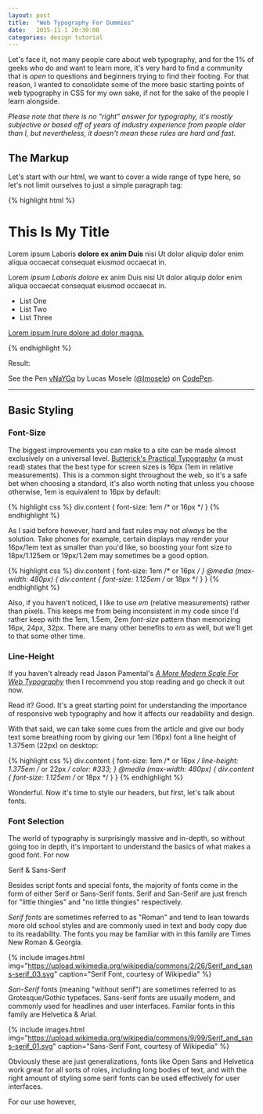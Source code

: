 ```yaml
---
layout: post
title:  "Web Typography For Dummies"
date:   2015-11-1 20:30:00
categories: design tutorial
---
```


Let's face it, not many people care about web typography, and for the 1% of geeks who do and want to learn more, it's very hard to find a community that is *open* to questions and beginners trying to find their footing. For that reason, I wanted to consolidate some of the more basic starting points of web typography in CSS for my own sake, if not for the sake of the people I learn alongside. 

*Please note that there is no "right" answer for typography, it's mostly subjective or based off of years of industry experience from people older than I, but nevertheless, it doesn't mean these rules are hard and fast.*

## The Markup

Let's start with our html, we want to cover a wide range of type here, so let's not limit ourselves to just a simple paragraph tag:

{% highlight html %}

<body>
	<div class="content">
		<h1>This Is My Title</h1>
		<p>Lorem ipsum Laboris <b>dolore ex anim Duis</b> nisi Ut dolor aliquip dolor enim aliqua occaecat consequat eiusmod occaecat in.</p>
		<p>Lorem <i>ipsum Laboris dolore</i> ex anim Duis nisi Ut dolor aliquip dolor enim aliqua occaecat consequat eiusmod occaecat in.</p>
		<ul>
			<li>List One</li>
			<li>List Two</li>
			<li>List Three</li>
		</ul>
		<a href="#">Lorem ipsum Irure dolore ad dolor magna.</a>
	</div>
</body>

{% endhighlight %}

Result:

<p data-height="268" data-theme-id="0" data-slug-hash="vNaYGq" data-default-tab="result" data-user="lmosele" class='codepen'>See the Pen <a href='http://codepen.io/lmosele/pen/vNaYGq/'>vNaYGq</a> by Lucas Mosele (<a href='http://codepen.io/lmosele'>@lmosele</a>) on <a href='http://codepen.io'>CodePen</a>.</p>
<script async src="//assets.codepen.io/assets/embed/ei.js"></script>

---

## Basic Styling

### Font-Size
The biggest improvements you can make to a site can be made almost exclusively on a universal level. [Butterick's Practical Typography](http://practicaltypography.com/typography-in-ten-minutes.html) (a must read) states that the best type for screen sizes is 16px (1em in relative measurements). This is a common sight throughout the web, so it's a safe bet when choosing a standard, it's also worth noting that unless you choose otherwise, 1em is equivalent to 16px by default:

{% highlight css %}
div.content {
	font-size: 1em /* or 16px */
}
{% endhighlight %}

As I said before however, hard and fast rules may not *always* be the solution. Take phones for example, certain displays may render your 16px/1em text as smaller than you'd like, so boosting your font size to 18px/1.125em or 19px/1.2em may sometimes be a good option. 

{% highlight css %}
div.content {
	font-size: 1em /* or 16px */
}
@media (max-width: 480px) {
	div.content {
		font-size: 1.125em /* or 18px */
	}
}
{% endhighlight %}

Also, if you haven't noticed, I like to use *em* (relative measurements) rather than pixels. This keeps me from being inconsistent in my code since I'd rather keep with the 1em, 1.5em, 2em *font-size* pattern than memorizing 16px, 24px, 32px. There are many other benefits to *em* as well, but we'll get to that some other time. 

### Line-Height

If you haven't already read Jason Pamental's [*A More Modern Scale For Web Typography*](http://typecast.com/blog/a-more-modern-scale-for-web-typography) then I recommend you stop reading and go check it out now. 

Read it? Good. It's a great starting point for understanding the importance of responsive web typography and how it affects our readability and design. 

With that said, we can take some cues from the article and give our body text some breathing room by giving our 1em (16px) font a line height of 1.375em (22px) on desktop:

{% highlight css %}
div.content {
	font-size: 1em /* or 16px */
	line-height: 1.375em /* or 22px */
	color: #333;
}
@media (max-width: 480px) {
	div.content {
		font-size: 1.125em /* or 18px */
	}
}
{% endhighlight %}

Wonderful. Now it's time to style our headers, but first, let's talk about fonts. 

### Font Selection

The world of typography is surprisingly massive and in-depth, so without going too in depth, it's important to understand the basics of what makes a good font. For now

Serif & Sans-Serif

Besides script fonts and special fonts, the majority of fonts come in the form of either Serif or Sans-Serif fonts. Serif and San-Serif are just french for "little thingies" and "no little thingies" respectively.  

*Serif fonts* are sometimes referred to as "Roman" and tend to lean towards more old school styles and are commonly used in text and body copy due to its readability. The fonts you may be familiar with in this family are Times New Roman & Georgia. 

{% include images.html img="https://upload.wikimedia.org/wikipedia/commons/2/26/Serif_and_sans-serif_03.svg" caption="Serif Font, courtesy of Wikipedia" %}

*San-Serif* fonts (meaning "without serif") are sometimes referred to as Grotesque/Gothic typefaces. Sans-serif fonts are usually modern, and commonly used for headlines and user interfaces. Familar fonts in this family are Helvetica & Arial. 

{% include images.html img="https://upload.wikimedia.org/wikipedia/commons/9/99/Serif_and_sans-serif_01.svg" caption="Sans-Serif Font, courtesy of Wikipedia" %}

Obviously these are just generalizations, fonts like Open Sans and Helvetica work great for all sorts of roles, including long bodies of text, and with the right amount of styling some serif fonts can be used effectively for user interfaces. 

For our use however, 


